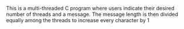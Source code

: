 This is a multi-threaded C program where users indicate their desired number of threads and a message. The message length is then divided equally among the threads to increase every character by 1
